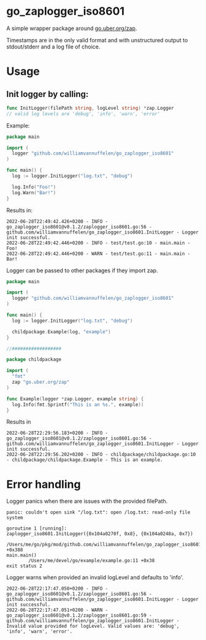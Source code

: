 # go_zaplogger_iso8601

A simple wrapper package around [go.uber.org/zap](go.uber.org/zap).

Timestamps are in the only valid format and with unstructured output to stdout/stderr and a log file of choice.

# Usage

## Init logger by calling:

```go
func InitLogger(filePath string, logLevel string) *zap.Logger
// valid log levels are 'debug', 'info', 'warn', 'error'
```

Example:

```go
package main

import (
  logger "github.com/williamvannuffelen/go_zaplogger_iso8601"
)

func main() {
  log := logger.InitLogger("log.txt", "debug")

  log.Info("Foo!")
  log.Warn("Bar!")
}
```
Results in:
```
2022-06-28T22:49:42.426+0200 - INFO - go_zaplogger_iso8601@v0.1.2/zaplogger_iso8601.go:56 - github.com/williamvannuffelen/go_zaplogger_iso8601.InitLogger - Logger init successful.
2022-06-28T22:49:42.446+0200 - INFO - test/test.go:10 - main.main - Foo!
2022-06-28T22:49:42.446+0200 - WARN - test/test.go:11 - main.main - Bar!
```

Logger can be passed to other packages if they import zap.

```go
package main

import (
  logger "github.com/williamvannuffelen/go_zaplogger_iso8601"
)

func main() {
  log := logger.InitLogger("log.txt", "debug")

  childpackage.Example(log, "example")
}

//##################

package childpackage

import (
  "fmt"
  zap "go.uber.org/zap"
)

func Example(logger *zap.Logger, example string) {
  log.Info(fmt.Sprintf("This is an %s.", example))
}
```
Results in 
```
2022-06-28T22:29:56.183+0200 - INFO - go_zaplogger_iso8601@v0.1.2/zaplogger_iso8601.go:56 - github.com/williamvannuffelen/go_zaplogger_iso8601.InitLogger - Logger init successful.
2022-06-28T22:29:56.202+0200 - INFO - childpackage/childpackage.go:10 - childpackage/childpackage.Example - This is an example.

```

# Error handling

Logger panics when there are issues with the provided filePath.
```
panic: couldn't open sink "/log.txt": open /log.txt: read-only file system

goroutine 1 [running]:
zaplogger_iso8601.InitLogger({0x104a0270f, 0x8}, {0x104a0248a, 0x7})
        /Users/me/go/pkg/mod/github.com/williamvannuffelen/go_zaplogger_iso8601@v0.1.2/zaplogger_iso8601.go:52 +0x388
main.main()
        /Users/me/devel/go/example/example.go:11 +0x38
exit status 2
```
Logger warns when provided an invalid logLevel and defaults to 'info'.
```
2022-06-28T22:17:47.050+0200 - INFO - go_zaplogger_iso8601@v0.1.2/zaplogger_iso8601.go:56 - github.com/williamvannuffelen/go_zaplogger_iso8601.InitLogger - Logger init successful.
2022-06-28T22:17:47.051+0200 - WARN - go_zaplogger_iso8601@v0.1.2/zaplogger_iso8601.go:59 - github.com/williamvannuffelen/go_zaplogger_iso8601.InitLogger - Invalid value provided for logLevel. Valid values are: 'debug', 'info', 'warn', 'error'.
```